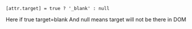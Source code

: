 ```
[attr.target] = true ? '_blank' : null
```

Here if true target=blank
And null means target will not be there in DOM